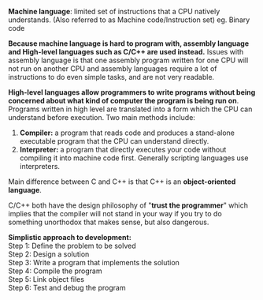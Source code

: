 **Machine language**: limited set of instructions that a CPU natively understands. (Also referred to as Machine code/Instruction set) 
eg. Binary code      

**Because machine language is hard to program with, assembly language and High-level languages such as C/C++ are used instead.** Issues with assembly language is that one assembly program written for one CPU will not run on another CPU and assembly languages require a lot of instructions to do even simple tasks, and are not very readable.      

**High-level languages allow programmers to write programs without being concerned about what kind of computer the program is being run on**. Programs written in high level are translated into a form which the CPU can understand before execution. Two main methods include:
  1. **Compiler:** a program that reads code and produces a stand-alone executable program that the CPU can understand directly.
  2. **Interpreter:** a program that directly executes your code without compiling it into machine code first. Generally scripting languages use interpreters.    

Main difference between C and C++ is that C++ is an **object-oriented language**.    

C/C++ both have the design philosophy of "**trust the programmer**" which implies that the compiler will not stand in your way if you try to do something unorthodox that makes sense, but also dangerous.    

**Simplistic approach to development:**  
Step 1: Define the problem to be solved  
Step 2: Design a solution  
Step 3: Write a program that implements the solution  
Step 4: Compile the program  
Step 5: Link object files  
Step 6: Test and debug the program    

